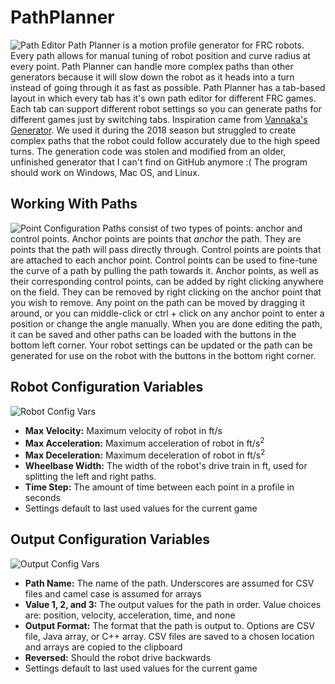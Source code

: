 # PathPlanner
![Path Editor](https://i.imgur.com/E9nQmM9.png)
Path Planner is a motion profile generator for FRC robots. Every path allows for manual tuning of robot position and curve radius at every point. Path Planner can handle more complex paths than other generators because it will slow down the robot as it heads into a turn instead of going through it as fast as possible. Path Planner has a tab-based layout in which every tab has it's own path editor for different FRC games. Each tab can support different robot settings so you can generate paths for different games just by switching tabs. Inspiration came from [Vannaka's Generator](https://github.com/vannaka/Motion_Profile_Generator). We used it during the 2018 season but struggled to create complex paths that the robot could follow accurately due to the high speed turns. The generation code was stolen and modified from an older, unfinished generator that I can't find on GitHub anymore :( The program should work on Windows, Mac OS, and Linux.

## Working With Paths
![Point Configuration](https://i.imgur.com/7qRxpGT.png)
Paths consist of two types of points: anchor and control points. Anchor points are points that *anchor* the path. They are points that the path will pass directly through. Control points are points that are attached to each anchor point. Control points can be used to fine-tune the curve of a path by pulling the path towards it. Anchor points, as well as their corresponding control points, can be added by right clicking anywhere on the field. They can be removed by right clicking on the anchor point that you wish to remove. Any point on the path can be moved by dragging it around, or you can middle-click or ctrl + click on any anchor point to enter a position or change the angle manually. When you are done editing the path, it can be saved and other paths can be loaded with the buttons in the bottom left corner. Your robot settings can be updated or the path can be generated for use on the robot with the buttons in the bottom right corner.

## Robot Configuration Variables
![Robot Config Vars](https://i.imgur.com/ijuNnwA.png)
* **Max Velocity:** Maximum velocity of robot in ft/s
* **Max Acceleration:** Maximum acceleration of robot in ft/s<sup>2</sup>
* **Max Deceleration:** Maximum deceleration of robot in ft/s<sup>2</sup>
* **Wheelbase Width:** The width of the robot's drive train in ft, used for splitting the left and right paths.
* **Time Step:** The amount of time between each point in a profile in seconds
* Settings default to last used values for the current game

## Output Configuration Variables
![Output Config Vars](https://i.imgur.com/mLt27Ba.png)
* **Path Name:** The name of the path. Underscores are assumed for CSV files and camel case is assumed for arrays
* **Value 1, 2, and 3:** The output values for the path in order. Value choices are: position, velocity, acceleration, time, and none
* **Output Format:** The format that the path is output to. Options are CSV file, Java array, or C++ array. CSV files are saved to a chosen location and arrays are copied to the clipboard
* **Reversed:** Should the robot drive backwards
* Settings default to last used values for the current game
